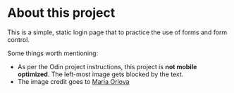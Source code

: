 # About this project
This is a simple, static login page that to practice the use of forms and form control. 

Some things worth mentioning:
- As per the Odin project instructions, this project is **not mobile optimized**. The left-most image gets blocked by the text.
- The image credit goes to [Maria Orlova](https://unsplash.com/photos/2O7TNAWTrPg)
